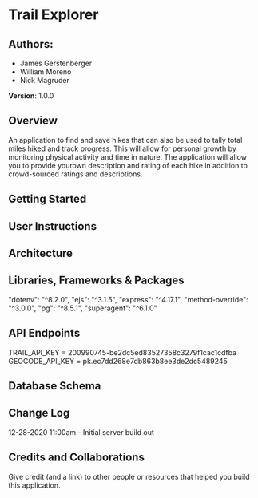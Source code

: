 # Trail Explorer

## Authors:
* James Gerstenberger
* William Moreno
* Nick Magruder

**Version**: 1.0.0

## Overview
An application to find and save hikes that can also be used to tally total miles hiked and track progress. This will allow for personal growth by monitoring physical activity and time in nature. The application will allow you to provide yourown description and rating of each hike in addition to crowd-sourced ratings and descriptions.

## Getting Started
<!-- What are the steps that a user must take in order to build this app on their own machine and get it running? -->

## User Instructions

## Architecture
<!-- Provide a detailed description of the application design. What technologies (languages, libraries, etc) you're using, and any other relevant design information. -->

## Libraries, Frameworks & Packages
  "dotenv": "^8.2.0",
  "ejs": "^3.1.5",
  "express": "^4.17.1",
  "method-override": "^3.0.0",
  "pg": "^8.5.1",
  "superagent": "^6.1.0"

## API Endpoints
TRAIL_API_KEY = 200990745-be2dc5ed83527358c3279f1cac1cdfba
GEOCODE_API_KEY = pk.ec7dd268e7db863b8ee3de2dc5489245

## Database Schema

## Change Log
12-28-2020 11:00am - Initial server build out

## Credits and Collaborations
Give credit (and a link) to other people or resources that helped you build this application.
